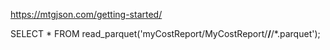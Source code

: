 
https://mtgjson.com/getting-started/


SELECT * FROM read_parquet('myCostReport/MyCostReport/**/**/*.parquet');

